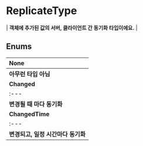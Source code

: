 # **ReplicateType**

| **객체에 추가된 값의 서버, 클라이언트 간 동기화 타입이에요.** |
## **Enums**

| **None** |
| :--- |
| **아무런 타입 아님** |
| **Changed** |
| :--- |
| **변경될 때 마다 동기화** |
| **ChangedTime** |
| :--- |
| **변경되고, 일정 시간마다 동기화** |
